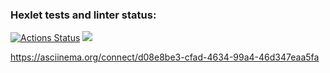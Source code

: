 ### Hexlet tests and linter status:
[![Actions Status](https://github.com/DiRouzzz/frontend-project-44/actions/workflows/hexlet-check.yml/badge.svg)](https://github.com/DiRouzzz/frontend-project-44/actions)
<a href="https://codeclimate.com/github/DiRouzzz/frontend-project-44/maintainability"><img src="https://api.codeclimate.com/v1/badges/5aabc484982318218b17/maintainability" /></a>

https://asciinema.org/connect/d08e8be3-cfad-4634-99a4-46d347eaa5fa